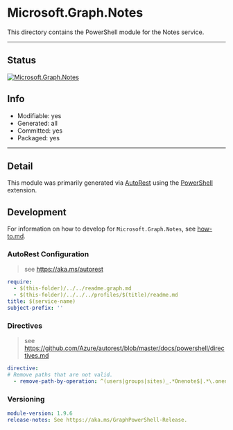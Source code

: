 <!-- region Generated -->
# Microsoft.Graph.Notes
This directory contains the PowerShell module for the Notes service.

---
## Status
[![Microsoft.Graph.Notes](https://img.shields.io/powershellgallery/v/Microsoft.Graph.Notes.svg?style=flat-square&label=Microsoft.Graph.Notes "Microsoft.Graph.Notes")](https://www.powershellgallery.com/packages/Microsoft.Graph.Notes/)

## Info
- Modifiable: yes
- Generated: all
- Committed: yes
- Packaged: yes

---
## Detail
This module was primarily generated via [AutoRest](https://github.com/Azure/autorest) using the [PowerShell](https://github.com/Azure/autorest.powershell) extension.

## Development
For information on how to develop for `Microsoft.Graph.Notes`, see [how-to.md](how-to.md).
<!-- endregion -->

### AutoRest Configuration

> see https://aka.ms/autorest

``` yaml
require:
  - $(this-folder)/../../readme.graph.md
  - $(this-folder)/../../../profiles/$(title)/readme.md
title: $(service-name)
subject-prefix: ''
```

### Directives

> see https://github.com/Azure/autorest/blob/master/docs/powershell/directives.md

``` yaml
directive:
# Remove paths that are not valid.
  - remove-path-by-operation: ^(users|groups|sites)_.*Onenote$|.*\.onenote\..*parent.*|.*\.notebooks_(Get|Update|Delete)Section.*|.*\.notebooks\.section.*|.*\.sectionGroups_(Get|Update|Delete)Section.*|.*\.sectionGroups\.section.*|.*\.sections_(Get|Update|Delete)Pages|.*\.sections.pages.*|.*\.onenote_(List|Create|Update|Delete)(Operations|Resources)
```
### Versioning

``` yaml
module-version: 1.9.6
release-notes: See https://aka.ms/GraphPowerShell-Release.
```

